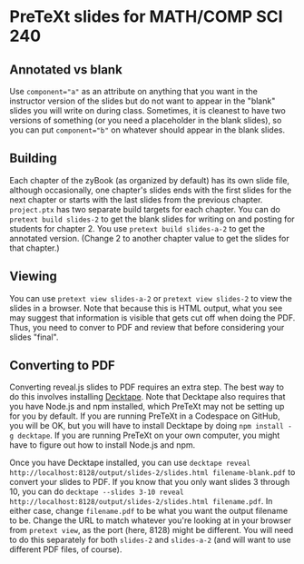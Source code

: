 # PreTeXt slides for MATH/COMP SCI 240

## Annotated vs blank

Use `component="a"` as an attribute on anything that you want in the instructor version of the slides but do not want to appear in the "blank" slides you will write on during class. Sometimes, it is cleanest to have two versions of something (or you need a placeholder in the blank slides), so you can put `component="b"` on whatever should appear in the blank slides.

## Building

Each chapter of the zyBook (as organized by default) has its own slide file, although occasionally, one chapter's slides ends with the first slides for the next chapter or starts with the last slides from the previous chapter. `project.ptx` has two separate build targets for each chapter. You can do `pretext build slides-2` to get the blank slides for writing on and posting for students for chapter 2. You use `pretext build slides-a-2` to get the annotated version. (Change 2 to another chapter value to get the slides for that chapter.)

## Viewing

You can use `pretext view slides-a-2` or `pretext view slides-2` to view the slides in a browser. Note that because this is HTML output, what you see may suggest that information is visible that gets cut off when doing the PDF. Thus, you need to conver to PDF and review that before considering your slides "final".

## Converting to PDF

Converting reveal.js slides to PDF requires an extra step. The best way to do this involves installing [Decktape](https://github.com/astefanutti/decktape). Note that Decktape also requires that you have Node.js and npm installed, which PreTeXt may not be setting up for you by default. If you are running PreTeXt in a Codespace on GitHub, you will be OK, but you will have to install Decktape by doing `npm install -g decktape`. If you are running PreTeXt on your own computer, you might have to figure out how to install Node.js and npm.

Once you have Decktape installed, you can use `decktape reveal http://localhost:8128/output/slides-2/slides.html filename-blank.pdf` to convert your slides to PDF. If you know that you only want slides 3 through 10, you can do `decktape --slides 3-10 reveal http://localhost:8128/output/slides-2/slides.html filename.pdf`. In either case, change `filename.pdf` to be what you want the output filename to be. Change the URL to match whatever you're looking at in your browser from `pretext view`, as the port (here, 8128) might be different. You will need to do this separately for both `slides-2` and `slides-a-2` (and will want to use different PDF files, of course).